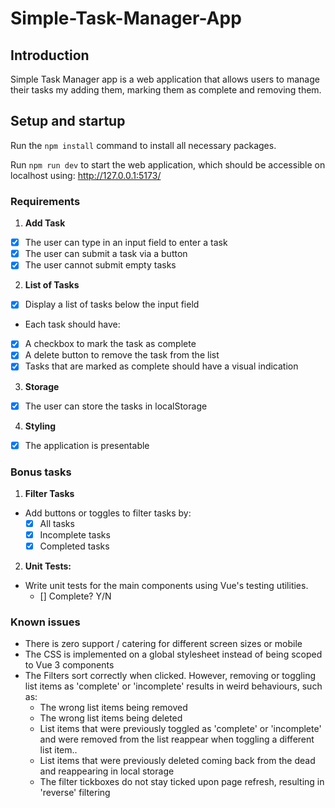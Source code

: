 # Simple-Task-Manager-App

## Introduction

Simple Task Manager app is a web application that allows users to manage their tasks my adding them, marking them as complete and removing them.

## Setup and startup

Run the `npm install` command to install all necessary packages.

Run `npm run dev` to start the web application, which should be accessible on localhost using: http://127.0.0.1:5173/

### Requirements

1. **Add Task**

- [x] The user can type in an input field to enter a task
- [x] The user can submit a task via a button
- [x] The user cannot submit empty tasks

2. **List of Tasks**

- [x] Display a list of tasks below the input field
- Each task should have:
- [x] A checkbox to mark the task as complete
- [x] A delete button to remove the task from the list
- [x] Tasks that are marked as complete should have a visual indication

3. **Storage**

- [x] The user can store the tasks in localStorage

4. **Styling**

- [x] The application is presentable

### Bonus tasks

1. **Filter Tasks**

- Add buttons or toggles to filter tasks by:
    - [x] All tasks
    - [x] Incomplete tasks
    - [x] Completed tasks

2. **Unit Tests:**

- Write unit tests for the main components using Vue's testing utilities.
  - [] Complete? Y/N

### Known issues

- There is zero support / catering for different screen sizes or mobile
- The CSS is implemented on a global stylesheet instead of being scoped to Vue 3 components
- The Filters sort correctly when clicked. However, removing or toggling list items as 'complete' or 'incomplete' results in weird behaviours, such as:
    - The wrong list items being removed
    - The wrong list items being deleted
    - List items that were previously toggled as 'complete' or 'incomplete' and were removed from the list reappear when toggling a different list item..
    - List items that were previously deleted coming back from the dead and reappearing in local storage
    - The filter tickboxes do not stay ticked upon page refresh, resulting in 'reverse' filtering
